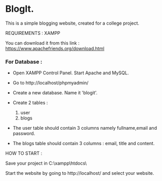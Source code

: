 # BlogIt.
This is a simple blogging website, created for a college project.

REQUIREMENTS :
XAMPP

You can download it from this link : https://www.apachefriends.org/download.html

### For Database :

* Open XAMPP Control Panel. Start Apache and MySQL.

* Go to http://localhost/phpmyadmin/

* Create a new database. Name it 'blogit'.

* Create 2 tables :
  1. user 
  1. blogs

* The user table should contain 3 columns namely fullname,email and password.
* The blogs table should contain 3 columns : email, title and content.

HOW TO START :

Save your project in C:\xampp\htdocs\

Start the website by going to http://localhost/ and select your website.
